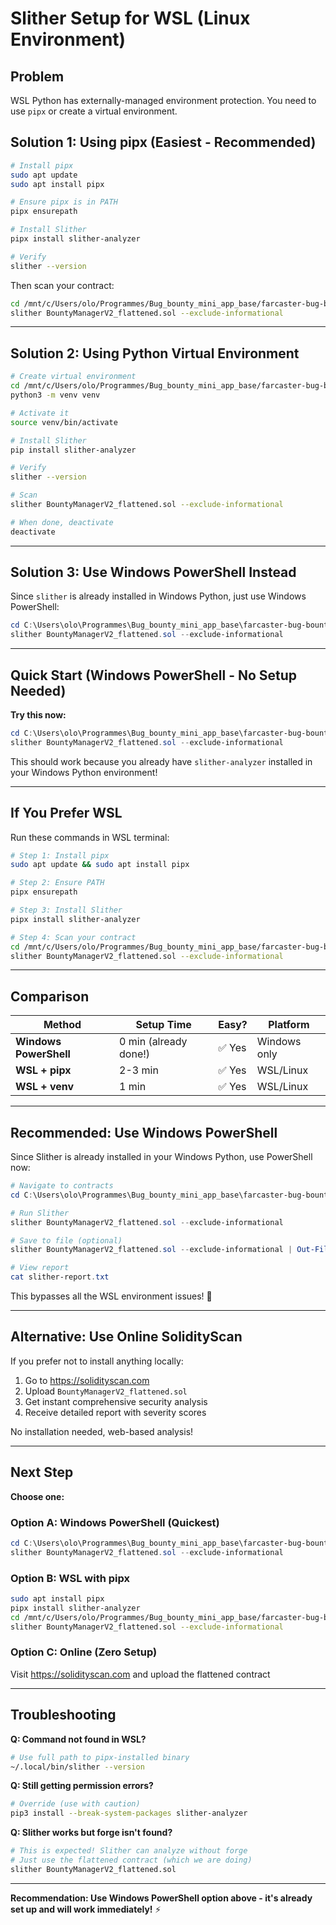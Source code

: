 # Slither Setup for WSL (Linux Environment)

## Problem
WSL Python has externally-managed environment protection. You need to use `pipx` or create a virtual environment.

## Solution 1: Using pipx (Easiest - Recommended)

```bash
# Install pipx
sudo apt update
sudo apt install pipx

# Ensure pipx is in PATH
pipx ensurepath

# Install Slither
pipx install slither-analyzer

# Verify
slither --version
```

Then scan your contract:
```bash
cd /mnt/c/Users/olo/Programmes/Bug_bounty_mini_app_base/farcaster-bug-bounty/contracts
slither BountyManagerV2_flattened.sol --exclude-informational
```

---

## Solution 2: Using Python Virtual Environment

```bash
# Create virtual environment
cd /mnt/c/Users/olo/Programmes/Bug_bounty_mini_app_base/farcaster-bug-bounty/contracts
python3 -m venv venv

# Activate it
source venv/bin/activate

# Install Slither
pip install slither-analyzer

# Verify
slither --version

# Scan
slither BountyManagerV2_flattened.sol --exclude-informational

# When done, deactivate
deactivate
```

---

## Solution 3: Use Windows PowerShell Instead

Since `slither` is already installed in Windows Python, just use Windows PowerShell:

```powershell
cd C:\Users\olo\Programmes\Bug_bounty_mini_app_base\farcaster-bug-bounty\contracts
slither BountyManagerV2_flattened.sol --exclude-informational
```

---

## Quick Start (Windows PowerShell - No Setup Needed)

**Try this now:**

```powershell
cd C:\Users\olo\Programmes\Bug_bounty_mini_app_base\farcaster-bug-bounty\contracts
slither BountyManagerV2_flattened.sol --exclude-informational
```

This should work because you already have `slither-analyzer` installed in your Windows Python environment!

---

## If You Prefer WSL

Run these commands in WSL terminal:

```bash
# Step 1: Install pipx
sudo apt update && sudo apt install pipx

# Step 2: Ensure PATH
pipx ensurepath

# Step 3: Install Slither
pipx install slither-analyzer

# Step 4: Scan your contract
cd /mnt/c/Users/olo/Programmes/Bug_bounty_mini_app_base/farcaster-bug-bounty/contracts
slither BountyManagerV2_flattened.sol --exclude-informational
```

---

## Comparison

| Method | Setup Time | Easy? | Platform |
|--------|-----------|-------|----------|
| **Windows PowerShell** | 0 min (already done!) | ✅ Yes | Windows only |
| **WSL + pipx** | 2-3 min | ✅ Yes | WSL/Linux |
| **WSL + venv** | 1 min | ✅ Yes | WSL/Linux |

---

## Recommended: Use Windows PowerShell

Since Slither is already installed in your Windows Python, use PowerShell now:

```powershell
# Navigate to contracts
cd C:\Users\olo\Programmes\Bug_bounty_mini_app_base\farcaster-bug-bounty\contracts

# Run Slither
slither BountyManagerV2_flattened.sol --exclude-informational

# Save to file (optional)
slither BountyManagerV2_flattened.sol --exclude-informational | Out-File -FilePath slither-report.txt

# View report
cat slither-report.txt
```

This bypasses all the WSL environment issues! 🚀

---

## Alternative: Use Online SolidityScan

If you prefer not to install anything locally:

1. Go to https://solidityscan.com
2. Upload `BountyManagerV2_flattened.sol`
3. Get instant comprehensive security analysis
4. Receive detailed report with severity scores

No installation needed, web-based analysis!

---

## Next Step

**Choose one:**

### Option A: Windows PowerShell (Quickest)
```powershell
cd C:\Users\olo\Programmes\Bug_bounty_mini_app_base\farcaster-bug-bounty\contracts
slither BountyManagerV2_flattened.sol --exclude-informational
```

### Option B: WSL with pipx
```bash
sudo apt install pipx
pipx install slither-analyzer
cd /mnt/c/Users/olo/Programmes/Bug_bounty_mini_app_base/farcaster-bug-bounty/contracts
slither BountyManagerV2_flattened.sol --exclude-informational
```

### Option C: Online (Zero Setup)
Visit https://solidityscan.com and upload the flattened contract

---

## Troubleshooting

**Q: Command not found in WSL?**
```bash
# Use full path to pipx-installed binary
~/.local/bin/slither --version
```

**Q: Still getting permission errors?**
```bash
# Override (use with caution)
pip3 install --break-system-packages slither-analyzer
```

**Q: Slither works but forge isn't found?**
```bash
# This is expected! Slither can analyze without forge
# Just use the flattened contract (which we are doing)
slither BountyManagerV2_flattened.sol
```

---

**Recommendation: Use Windows PowerShell option above - it's already set up and will work immediately!** ⚡
